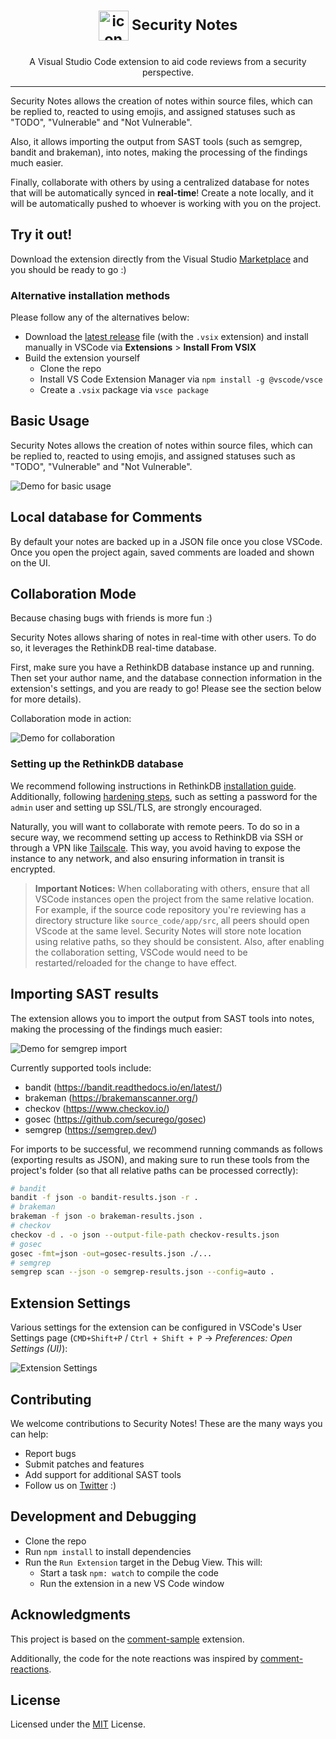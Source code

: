 <h1 align="center">
  <sub>
    <img src="resources/security_notes_logo.png" width="48" height="48" alt="icon">
  </sub>
  <sup>
    Security Notes
  </sup>
</h1>
<p align="center">
    A Visual Studio Code extension to aid code reviews from a security perspective.
</p>

---

Security Notes allows the creation of notes within source files, which can be replied to, reacted to using emojis, and assigned statuses such as "TODO", "Vulnerable" and "Not Vulnerable".

Also, it allows importing the output from SAST tools (such as semgrep, bandit and brakeman), into notes, making the processing of the findings much easier.

Finally, collaborate with others by using a centralized database for notes that will be automatically synced in **real-time**! Create a note locally, and it will be automatically pushed to whoever is working with you on the project.

## Try it out!

Download the extension directly from the Visual Studio [Marketplace](https://marketplace.visualstudio.com/items?itemName=refactor-security.security-notes) and you should be ready to go :)

### Alternative installation methods

Please follow any of the alternatives below:

- Download the [latest release](https://github.com/RefactorSecurity/vscode-security-notes/releases) file (with the `.vsix` extension) and install manually in VSCode via **Extensions** > **Install From VSIX**
- Build the extension yourself
  - Clone the repo
  - Install VS Code Extension Manager via `npm install -g @vscode/vsce`
  - Create a `.vsix` package via `vsce package`

## Basic Usage

Security Notes allows the creation of notes within source files, which can be replied to, reacted to using emojis, and assigned statuses such as "TODO", "Vulnerable" and "Not Vulnerable".

![Demo for basic usage](images/demo-basic-usage.gif)

## Local database for Comments

By default your notes are backed up in a JSON file once you close VSCode. Once you open the project again, saved comments are loaded and shown on the UI.

## Collaboration Mode

Because chasing bugs with friends is more fun :)

Security Notes allows sharing of notes in real-time with other users. To do so, it leverages the RethinkDB real-time database.

First, make sure you have a RethinkDB database instance up and running. Then set your author name, and the database connection information in the extension's settings, and you are ready to go! Please see the section below for more details).

Collaboration mode in action:

![Demo for collaboration](images/demo-collaboration.gif)

### Setting up the RethinkDB database

We recommend following instructions in RethinkDB [installation guide](https://rethinkdb.com/docs/install/). Additionally, following [hardening steps](https://rethinkdb.com/docs/security/#wrapper), such as setting a password for the `admin` user and setting up SSL/TLS, are strongly encouraged.

Naturally, you will want to collaborate with remote peers. To do so in a secure way, we recommend setting up access to RethinkDB via SSH or through a VPN like [Tailscale](http://tailscale.com). This way, you avoid having to expose the instance to any network, and also ensuring information in transit is encrypted.

> **Important Notices:** When collaborating with others, ensure that all VSCode instances open the project from the same relative location. For example, if the source code repository you're reviewing has a directory structure like `source_code/app/src`, all peers should open VScode at the same level. Security Notes will store note location using relative paths, so they should be consistent. Also, after enabling the collaboration setting, VSCode would need to be restarted/reloaded for the change to have effect.

## Importing SAST results

The extension allows you to import the output from SAST tools into notes, making the processing of the findings much easier:

![Demo for semgrep import](images/demo-semgrep-import.gif)

Currently supported tools include:

- bandit (https://bandit.readthedocs.io/en/latest/)
- brakeman (https://brakemanscanner.org/)
- checkov (https://www.checkov.io/)
- gosec (https://github.com/securego/gosec)
- semgrep (https://semgrep.dev/)

For imports to be successful, we recommend running commands as follows (exporting results as JSON), and making sure to run these tools from the project's folder (so that all relative paths can be processed correctly):

```bash
# bandit
bandit -f json -o bandit-results.json -r .
# brakeman
brakeman -f json -o brakeman-results.json .
# checkov
checkov -d . -o json --output-file-path checkov-results.json
# gosec
gosec -fmt=json -out=gosec-results.json ./...
# semgrep
semgrep scan --json -o semgrep-results.json --config=auto .
```

## Extension Settings

Various settings for the extension can be configured in VSCode's User Settings page (`CMD+Shift+P` / `Ctrl + Shift + P` -> _Preferences: Open Settings (UI)_):

![Extension Settings](images/settings.png)

## Contributing

We welcome contributions to Security Notes! These are the many ways you can help:

- Report bugs
- Submit patches and features
- Add support for additional SAST tools
- Follow us on [Twitter](https://twitter.com/refactorsec) :)

## Development and Debugging

- Clone the repo
- Run `npm install` to install dependencies
- Run the `Run Extension` target in the Debug View. This will:
  - Start a task `npm: watch` to compile the code
  - Run the extension in a new VS Code window

## Acknowledgments

This project is based on the [comment-sample](https://github.com/microsoft/vscode-extension-samples/tree/main/comment-sample) extension.

Additionally, the code for the note reactions was inspired by [comment-reactions](https://github.com/hacke2/vscode-extension-samples/tree/feat/comment-reactions).

## License

Licensed under the [MIT](LICENSE.md) License.
